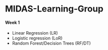 # MIDAS-Learning-Group

#### Week 1 
* Linear Regression (LR)
* Logistic regression (LoR)
* Random Forest/Decision Trees (RF/DT)
